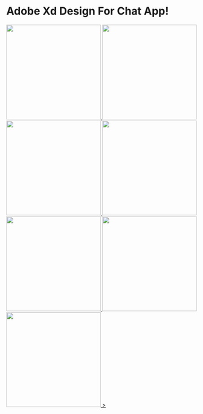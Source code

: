 # Adobe Xd Design For Chat App!
<a href="local">
<img src="InAppImage/iPhone%20X%2C%20XS%2C%2011%20Pro%20–%201.png" width="250">
<img src="InAppImage/iPhone%20X%2C%20XS%2C%2011%20Pro%20–%202.png" width="250">
<img src="InAppImage/iPhone%20X%2C%20XS%2C%2011%20Pro%20–%203.png" width="250">
<img src="InAppImage/iPhone%20X%2C%20XS%2C%2011%20Pro%20–%204.png" width="250">
<img src="InAppImage/iPhone%20X%2C%20XS%2C%2011%20Pro%20–%205.png" width="250">
<img src="InAppImage/iPhone%20X%2C%20XS%2C%2011%20Pro%20–%206.png" width="250">
<img src="InAppImage/iPhone%20X%2C%20XS%2C%2011%20Pro%20–%207.png" width="250"> 
></a>




